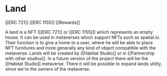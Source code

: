 # Land
[[ERC 721]]
[[ERC 1155]]
[[Rewards]]

A land is a NFT ([[ERC 721]] or [[ERC 1155]]) which represents an empty house. It can be used in metaverses which support NFTs such as spatial.io. Their function is to give a home to a user, where he will be able to place NFT furnitures and more generally any kind of object compatible with the metaverse.
Lands will be created by [[Habitat Studio]] or in [[Partnership with other studios]].
In a future version of the project there will be the [[Habitat Studio]] metaverse.
There it will be possible to expand lands utility, since we're the owners of the metaverse.